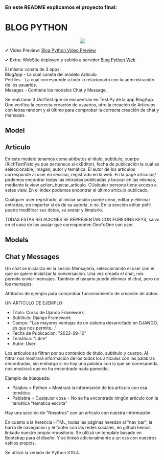 
### En este README explicamos el proyecto final:

# BLOG PYTHON

<p align="center">
<img src="https://github.com/marti-fdez/Entrega1_Fernandez_Cuartero_Torres/blob/99ce287b983549e84eb3bb81a8dacba0c9d0396d/Setup%20-%20Awesome%20Screenshot.gif">
</p>

✔ Video Preview: 
<a href="https://www.awesomescreenshot.com/video/11476136?key=87c5ef9c52fdbaa0c258cfe4d34c9c58" target="_blank">Blog Python Video Preview</a>

✔ Extra: WebSite deployed y subido a servidor
<a href="http://marianc90.pythonanywhere.com/" target="_blank">Blog Python Web</a>

El mismo consta de 3 apps: <br>
BlogApp - La cual consta del modelo Articulo.<br>
Perfiles - La cual corresponde a todo lo relacionado con la administración de los usuarios.<br>
Mesages - Contiene los modelos Chat y Message.<br>

Se realizaron 3 UnitTest que se encuentran en Test.Py de la app BlogApp. Uno verifica la correcta creación de usuarios, otro la creación de Articulos con letras random y el último para comprobar la correcta creación de chat y mensajes.

## Model<br>
## Articulo<br>
En este modelo tenemos como atributos el titulo, subtitulo, cuerpo (RichTextField ya que pertenece al ckEditor), fecha de publicación la cual es seleccionable, imagen, autor y temática.
El autor de los artículos corresponde al user en session, registrado en la web. 
En la page articulos/ podemos encontrar todas las entradas publicadas y buscar en las mismas, mediante la view action_buscar_articulo. CUalquier persona tiene acceso a estas view. En el index podemos encontrar el último artículo publicado. 

Cualquier user registrado, al iniciar sesión puede crear, editar y eliminar entradas, sin importar si es de su autoría, o no. En la sección editar pefil puede modificar sus datos, su avatar y limpiarlo.

TODAS ESTAS RELACIONES SE REPRESENTAN CON FOREIGNS KEYS, salvo en el caso de los avatar que corresponden OneToOne con user.

## Models<br>
## Chat y Messages<br>
Un chat se inicializa en la sesión Mensajería, seleccionando el user con el que se quiere incializar la conversación. Una vez creado el chat, nos permite enviar mensajes. Tambien el usuario puede eliminar el chat, pero no los mensajes.


Atributos de ejemplo para comprobar funcionamiento de creación de datos:

UN ARTICULO DE EJEMPLO:
 - Titulo: Curso de Djando Framework
 - Subtitulo: Django Framework
 - Cuerpo: "Las mayores ventajas de un sistema desarrollado en DJANGO, es que nos permite..."
 - Fecha de Publicacion: "2022-09-10"
 - Temática: "Libre"
 - Autor: User

Los artículos se filtran por su contenido de titulo, subtitulo y cuerpo.
Al filtrar nos mostrará información de los todos los articulos con las palabras encontradas, sin embargo si no hay una palabra con la que se corresponda,
nos mostrará que no ha encontrado nada parecido.

Ejemplo de búsqueda:
 - Palabra = Python = Mostrará la información de los articulo con esa temática.
 - Pablabra = Cualquier cosa = No se ha encontrado ningún artículo con la temática "tematica escrita"

Hay una sección de "Nosotros" con un artículo con nuestra información.

En cuanto a la herencia HTML, todas las páginas heredan al "nav_bar", la barra de navegacíon y el footer con las redes sociales, en github hemos linkado 
nuestro propio repositorio.
Se utilizó un template basado en Bootstrap para el diseño. Y se linkeó adicionalmente a un css con nuestros estilos propios.

Se utilizó la versión de Python 3.10.4.


